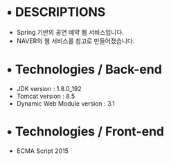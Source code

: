 • DESCRIPTIONS
======================
* Spring 기반의 공연 예약 웹 서비스입니다.
* NAVER의 웹 서비스를 참고로 만들어졌습니다.

• Technologies / Back-end
======================
* JDK version : 1.8.0_192
* Tomcat version : 8.5
* Dynamic Web Module version : 3.1


• Technologies / Front-end
======================
* ECMA Script 2015




